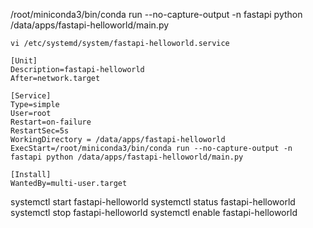 /root/miniconda3/bin/conda run --no-capture-output -n fastapi python /data/apps/fastapi-helloworld/main.py

```
vi /etc/systemd/system/fastapi-helloworld.service
```

```
[Unit]
Description=fastapi-helloworld
After=network.target

[Service]
Type=simple
User=root
Restart=on-failure
RestartSec=5s
WorkingDirectory = /data/apps/fastapi-helloworld
ExecStart=/root/miniconda3/bin/conda run --no-capture-output -n fastapi python /data/apps/fastapi-helloworld/main.py

[Install]
WantedBy=multi-user.target
```

systemctl start fastapi-helloworld
systemctl status fastapi-helloworld
systemctl stop fastapi-helloworld
systemctl enable fastapi-helloworld